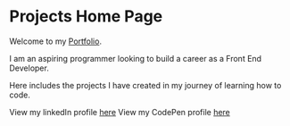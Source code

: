 # Projects Home Page

Welcome to my [Portfolio](https://domhawke25.github.io/Projects/ "Portfolio Page").

I am an aspiring programmer looking to build a career as a Front End Developer.

Here includes the projects I have created in my journey of learning how to code.

View my linkedIn profile [here](https://www.linkedin.com/in/dominic-hawke/ "linkedIn Profile")
View my CodePen profile [here](https://codepen.io/DomHawke "CodePen Profile")
